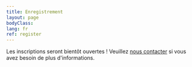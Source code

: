 ```yaml
---
title: Enregistrement
layout: page
bodyClass:
lang: fr
ref: register
---
```

Les inscriptions seront bientôt ouvertes !
Veuillez [nous contacter](/fr/contact) si vous avez besoin de plus d'informations.

<!---
<iframe src="https://docs.google.com/forms/d/e/1FAIpQLSdQhOyQZfhoFJWfbJ2wuV3OFc7n3GOC_UTP4pN4n0-HAXoEew/viewform?embedded=true" width="100%" height="2477" frameborder="0" marginheight="0" marginwidth="0">Loading…</iframe>
--->
